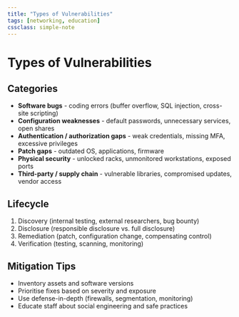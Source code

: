 ```yaml
---
title: "Types of Vulnerabilities"
tags: [networking, education]
cssclass: simple-note
---
```


# Types of Vulnerabilities

## Categories
- **Software bugs** - coding errors (buffer overflow, SQL injection, cross-site scripting)
- **Configuration weaknesses** - default passwords, unnecessary services, open shares
- **Authentication / authorization gaps** - weak credentials, missing MFA, excessive privileges
- **Patch gaps** - outdated OS, applications, firmware
- **Physical security** - unlocked racks, unmonitored workstations, exposed ports
- **Third-party / supply chain** - vulnerable libraries, compromised updates, vendor access

## Lifecycle
1. Discovery (internal testing, external researchers, bug bounty)
2. Disclosure (responsible disclosure vs. full disclosure)
3. Remediation (patch, configuration change, compensating control)
4. Verification (testing, scanning, monitoring)

## Mitigation Tips
- Inventory assets and software versions
- Prioritise fixes based on severity and exposure
- Use defense-in-depth (firewalls, segmentation, monitoring)
- Educate staff about social engineering and safe practices
